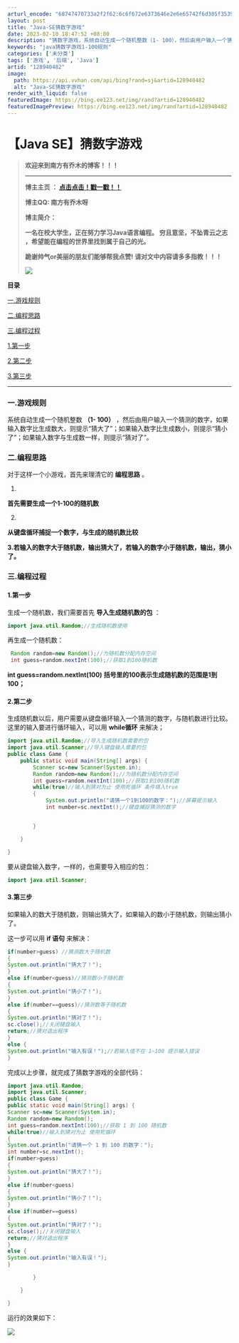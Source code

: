 ```yaml
---
arturl_encode: "68747470733a2f2f62:6c6f672e6373646e2e6e65742f6d305f35393137363931332f:61727469636c652f64657461696c732f313238393430343832"
layout: post
title: "Java-SE猜数字游戏"
date: 2023-02-10 18:47:52 +08:00
description: "猜数字游戏，系统自动生成一个随机整数（1- 100），然后由用户输入一个猜测的数字，如果输入数字比生"
keywords: "java猜数字游戏1-100规则"
categories: ['未分类']
tags: ['游戏', '后端', 'Java']
artid: "128940482"
image:
  path: https://api.vvhan.com/api/bing?rand=sj&artid=128940482
  alt: "Java-SE猜数字游戏"
render_with_liquid: false
featuredImage: https://bing.ee123.net/img/rand?artid=128940482
featuredImagePreview: https://bing.ee123.net/img/rand?artid=128940482
---
```


# 【Java SE】猜数字游戏

> **欢迎来到南方有乔木的博客！！！**
>
> ---
>
> **博主主页
> ：
> **[点击点击！戳一戳！！](https://blog.csdn.net/m0_59176913?spm=1011.2415.3001.5343 "点击点击！戳一戳！！")****
>
> **博主QQ:
> 南方有乔木呀**
>
> **博主简介：**
>
> **一名在校大学生，正在努力学习Java语言编程。
> 穷且意坚，不坠青云之志
> ，希望能在编程的世界里找到属于自己的光。**
>
> **跪谢帅气or美丽的朋友们能够帮我点赞! 请对文中内容请多多指教！！！**
>
> ![](https://i-blog.csdnimg.cn/blog_migrate/99d644a88858f7a0454ec52c40ab6436.gif)

**目录**

[一.游戏规则](#%E4%B8%80.%E6%B8%B8%E6%88%8F%E8%A7%84%E5%88%99)

[二.编程思路](#%E4%BA%8C.%E7%BC%96%E7%A8%8B%E6%80%9D%E8%B7%AF)

[三.编程过程](#%E4%B8%89.%E7%BC%96%E7%A8%8B%E8%BF%87%E7%A8%8B)

[1.第一步](#1.%E7%AC%AC%E4%B8%80%E6%AD%A5)

[2.第二步](#2.%E7%AC%AC%E4%BA%8C%E6%AD%A5)

[3.第三步](#3.%E7%AC%AC%E4%B8%89%E6%AD%A5)

---

### **一.游戏规则**

系统自动生成一个随机整数
**（1- 100）**
，然后由用户输入一个猜测的数字，如果输入数字比生成数大，则提示“猜大了”；如果输入数字比生成数小，则提示“猜小了”；如果输入数字与生成数一样，则提示“猜对了”。

### **二.编程思路**

对于这样一个小游戏，首先来理清它的
**编程思路**
。

1.
**首先需要生成一个1-100的随机数**

2.
**从键盘循环捕捉一个数字，与生成的随机数比较**

**3.若输入的数字大于随机数，输出猜大了，若输入的数字小于随机数，输出，猜小了。**

### **三.编程过程**

#### **1.第一步**

生成一个随机数，我们需要首先
**导入生成随机数的包**
：

```java
import java.util.Random;//生成随机数使用
```

再生成一个随机数：

```java
 Random random=new Random();//为随机数分配内存空间
 int guess=random.nextInt(100);//获取1到100随机数
```

**int guess=random.nextInt(100)**
**括号里的100表示生成随机数的范围是1到100；**

#### **2.第二步**

生成随机数以后，用户需要从键盘循环输入一个猜测的数字，与随机数进行比较。这里的输入要进行循环输入，可以用
**while循环**
来解决；

```java
import java.util.Random;//导入生成随机数需要的包
import java.util.Scanner;//导入键盘输入需要的包
public class Game {
    public static void main(String[] args) {
        Scanner sc=new Scanner(System.in);
        Random random=new Random();//为随机数分配内存空间
        int guess=random.nextInt(100);//获取1到100随机数
        while(true)//输入到猜对为止 使用死循环 条件填入true
        {
            System.out.println("请猜一个1到100的数字：");//屏幕提示输入
            int number=sc.nextInt();//键盘捕捉猜测的数字


        }

    }

}

```

要从键盘输入数字，一样的，也需要导入相应的包：

```java
import java.util.Scanner;
```

#### **3.第三步**

如果输入的数大于随机数，则输出猜大了，如果输入的数小于随机数，则输出猜小了。

这一步可以用
**if 语句**
来解决：

```java
if(number>guess) //猜测数大于随机数
{
System.out.println("猜大了！");
}
else if(number<guess)//猜测数小于随机数
{
System.out.println("猜小了！");
}
else if(number==guess)//猜测数等于随机数
{
System.out.println("猜对了！");
sc.close();//关闭键盘输入
return;//猜对退出程序
}
else {
System.out.println("输入有误！");//若输入值不在 1~100 提示输入错误
}
```

完成以上步骤，就完成了猜数字游戏的全部代码：

```java
import java.util.Random;
import java.util.Scanner;
public class Game {
public static void main(String[] args) {
Scanner sc=new Scanner(System.in);
Random random=new Random();
int guess=random.nextInt(100);//获取 1 到 100 随机数
while(true)//输入到猜对为止 使用死循环
{
System.out.println("请猜一个 1 到 100 的数字：");
int number=sc.nextInt();
if(number>guess)
{
System.out.println("猜大了！");
}
else if(number<guess)
{
System.out.println("猜小了！");
}
else if(number==guess)
{
System.out.println("猜对了！");
sc.close();//关闭键盘输入
return;//猜对退出程序
}
else {
System.out.println("输入有误！");
}

        }

    }

}

```

运行的效果如下：

![](https://i-blog.csdnimg.cn/blog_migrate/04a5043fea73f253273a358f24391639.png)